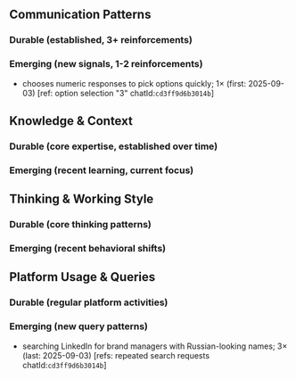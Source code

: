 ## Communication Patterns
### Durable (established, 3+ reinforcements)

### Emerging (new signals, 1-2 reinforcements)
- chooses numeric responses to pick options quickly; 1× (first: 2025-09-03) [ref: option selection "3" chatId:`cd3ff9d6b3014b`]

## Knowledge & Context
### Durable (core expertise, established over time)

### Emerging (recent learning, current focus)  

## Thinking & Working Style
### Durable (core thinking patterns)

### Emerging (recent behavioral shifts)

## Platform Usage & Queries
### Durable (regular platform activities)

### Emerging (new query patterns)
- searching LinkedIn for brand managers with Russian-looking names; 3× (last: 2025-09-03) [refs: repeated search requests chatId:`cd3ff9d6b3014b`]